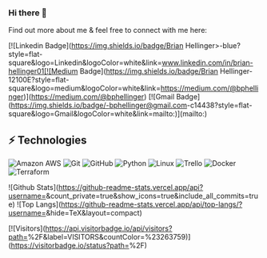 <!-- LUIT GitHub Profile Template -->

<!-- Keep "Hi there" or replace it with a greeting of your own! -->

### Hi there 👋

<!-- Introduce yourself and give a brief introduction about yourself here.  Also include what tech you're interested in and what you are currently learning -->

Find out more about me & feel free to connect with me here:

<!-- Replace the fields below with the information requested. Remember to remove the encapsulating <> characters. For spaces in names, use %20 (e.g. Broadus%20Palmer) -->

[![Linkedin Badge](https://img.shields.io/badge/Brian Hellinger>-blue?style=flat-square&logo=Linkedin&logoColor=white&link=www.linkedin.com/in/brian-hellinger01[![Medium Badge](https://img.shields.io/badge/Brian Hellinger-12100E?style=flat-square&logo=medium&logoColor=white&link=https://medium.com/@bphellinger)](https://medium.com/@bphellinger)
[![Gmail Badge](https://img.shields.io/badge/-<bphellinger@gmail.com>-c14438?style=flat-square&logo=Gmail&logoColor=white&link=mailto:<ENTER YOUR GMAIL ADDRESS>)](mailto:<ENTER YOUR GMAIL ADDRESS>)

## ⚡ Technologies

<!-- Check out the Badges folder for more badges -->

![Amazon AWS](https://img.shields.io/badge/Amazon%20AWS-232F3E?style=flat-square&logo=amazon-aws)
![Git](https://img.shields.io/badge/-Git-black?style=flat-square&logo=git)
![GitHub](https://img.shields.io/badge/-GitHub-181717?style=flat-square&logo=github)
![Python](https://img.shields.io/badge/-Python-black?style=flat-square&logo=Python)
![Linux](https://img.shields.io/badge/Linux-FCC624?style=flat-square&logo=linux&logoColor=black)
![Trello](https://img.shields.io/badge/Trello-%23026AA7.svg?style=flat-square&logo=Trello&logoColor=white)
![Docker](https://img.shields.io/badge/docker-%230db7ed.svg?style=for-the-badge&logo=docker&logoColor=white)
![Terraform](https://img.shields.io/badge/terraform-%235835CC.svg?style=for-the-badge&logo=terraform&logoColor=white)

<!-- Replace the fields below with the information requested. Remember to remove the encapsulating <> characters. -->

![Github Stats](https://github-readme-stats.vercel.app/api?username=<ENTER YOUR GITHUB USERNAME>&count_private=true&show_icons=true&include_all_commits=true)
![Top Langs](https://github-readme-stats.vercel.app/api/top-langs/?username=<ENTER YOUR GITHUB USERNAME>&hide=TeX&layout=compact)


[![Visitors](https://api.visitorbadge.io/api/visitors?path=<ENTER YOUR GITHUB USERNAME>%2F<ENTER YOUR GITHUB USERNAME>&label=VISITORS&countColor=%23263759)](https://visitorbadge.io/status?path=<ENTER YOUR GITHUB USERNAME>%2F<ENTER YOUR GITHUB USERNAME>)
